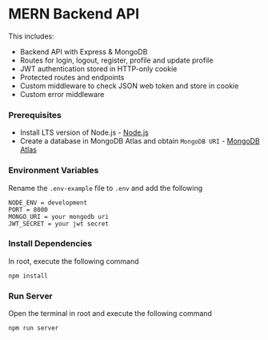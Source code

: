 # MERN Backend API

This includes:

- Backend API with Express & MongoDB
- Routes for login, logout, register, profile and update profile
- JWT authentication stored in HTTP-only cookie
- Protected routes and endpoints
- Custom middleware to check JSON web token and store in cookie
- Custom error middleware

### Prerequisites

- Install LTS version of Node.js - [Node.js](https://nodejs.org/en/)
- Create a database in MongoDB Atlas and obtain `MongoDB URI` - [MongoDB Atlas](https://www.mongodb.com/cloud/atlas/register)

### Environment Variables

Rename the `.env-example` file to `.env` and add the following

```
NODE_ENV = development
PORT = 8000
MONGO_URI = your mongodb uri
JWT_SECRET = your jwt secret
```

### Install Dependencies

In root, execute the following command

```
npm install
```

### Run Server

Open the terminal in root and execute the following command

```
npm run server
```